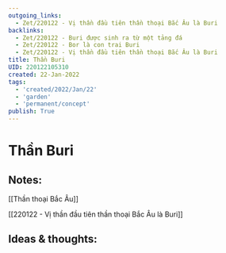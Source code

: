 ```yaml
---
outgoing_links:
  - Zet/220122 - Vị thần đầu tiên thần thoại Bắc Âu là Buri
backlinks:
  - Zet/220122 - Buri được sinh ra từ một tảng đá
  - Zet/220122 - Bor là con trai Buri
  - Zet/220122 - Vị thần đầu tiên thần thoại Bắc Âu là Buri
title: Thần Buri
UID: 220122105310
created: 22-Jan-2022
tags:
  - 'created/2022/Jan/22'
  - 'garden'
  - 'permanent/concept'
publish: True
---
```

# Thần Buri

## Notes:
[[Thần thoại Bắc Âu]]

[[220122 - Vị thần đầu tiên thần thoại Bắc Âu là Buri]]

## Ideas & thoughts:


